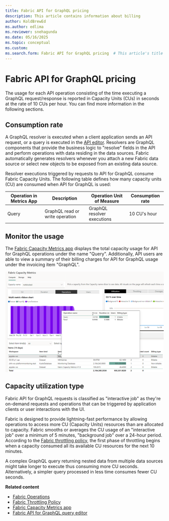 ```yaml
---
title: Fabric API for GraphQL pricing
description: This article contains information about billing
author: KoldBrewEd 
ms.author: edlima
ms.reviewer: snehagunda
ms.date: 05/16/2025
ms.topic: conceptual
ms.custom:
ms.search.form: Fabric API for GraphQL pricing  # This article's title shouldn't change. If so, contact engineering.
---
```


# Fabric API for GraphQL pricing

The usage for each API operation consisting of the time executing a GraphQL request/response is reported in Capacity Units (CUs) in seconds at the rate of 10 CUs per hour. You can find more information in the following sections.

## Consumption rate

A GraphQL resolver is executed when a client application sends an API request, or a query is executed in the [API editor](api-graphql-editor.md). Resolvers are GraphQL components that provide the business logic to "resolve" fields in the API and perform operations with data residing in the data sources. Fabric automatically generates resolvers whenever you attach a new Fabric data source or select new objects to be exposed from an existing data source.

Resolver executions triggered by requests to API for GraphQL consume Fabric Capacity Units. The following table defines how many capacity units (CU) are consumed when API for GraphQL is used:

| **Operation in Metrics App**    | **Description** | **Operation Unit of Measure** | **Consumption rate** |
| -------- | ------- | ------- | ------- |
| Query  | GraphQL read or write operation    | GraphQL resolver executions |10 CU's hour |

## Monitor the usage

The [Fabric Capacity Metrics app](../enterprise/metrics-app-compute-page.md) displays the total capacity usage for API for GraphQL operations under the name "Query". Additionally, API users are able to view a summary of their billing charges for API for GraphQL usage under the invoicing item "GraphQL".

![Screenshot of GraphQL in Capacity app](media/api-graphql-pricing/api-graphql-capacity-app.png)

## Capacity utilization type

Fabric API for GraphQL requests is classified as "interactive job" as they're on-demand requests and operations that can be triggered by application clients or user interactions with the UI.

Fabric is designed to provide lightning-fast performance by allowing operations to access more CU (Capacity Units) resources than are allocated to capacity. Fabric smooths or averages the CU usage of an "interactive job" over a minimum of 5 minutes, "background job" over a 24-hour period. According to the [Fabric throttling policy](../enterprise/throttling.md), the first phase of throttling begins when a capacity consumed all its available CU resources for the next 10 minutes.

A complex GraphQL query returning nested data from multiple data sources might take longer to execute thus consuming more CU seconds. Alternatively, a simpler query processed in less time consumes fewer CU seconds.

**Related content**

- [Fabric Operations](../enterprise/fabric-operations.md)
- [Fabric Throttling Policy](../enterprise/throttling.md)
- [Fabric Capacity Metrics app](../enterprise/metrics-app-compute-page.md)
- [Fabric API for GraphQL query editor](api-graphql-editor.md)
